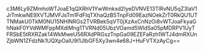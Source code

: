 c3M6Ly9ZMmhoWTJoaE1qQXRhV1YwWmkxd2IyeDVNVE13TlRvNU5qZ3laV1JrTmkwNE9XVTJMVFJsTm1FdFlqTXhaQzB5TnpFd09EazNOekZrT0RkQU1UTTNMakU0TkM0NU15NHlNRGs2TVRBek5qVT0jXzAxCnNzOi8vWTJoaFkyaGhNakF0YVdWMFppMXdiMng1TVRNd05UbzVOamd5WldSa05pMDRPV1UyTFRSbE5tRXRZak14WkMweU56RXdPRGszTnpGa09EZEFaRzh1WTJ4dmRXUnZjbWN1ZFdzNk1UQXpOalU9I1JlbGF5Xy3wn4e68J+HuFVTXzAyCg==